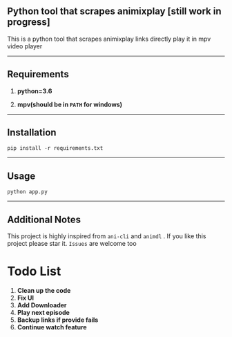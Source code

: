 ## Python tool that scrapes animixplay [still work in progress]

This is a python tool that scrapes animixplay links directly play it in mpv video player

***

## Requirements
1. **python=3.6**

2. **mpv(should be in ``PATH`` for windows)**

***
## Installation

``pip install -r requirements.txt``
***

## Usage

``python app.py``
***

## Additional Notes
This project is highly inspired from ``ani-cli`` and ``animdl`` . If you like this project please star it. ``Issues`` are welcome too

# Todo List

1. **Clean up the code**
2. **Fix UI**
3. **Add Downloader**
4. **Play next episode**
5. **Backup links if provide fails**
6. **Continue watch feature**




